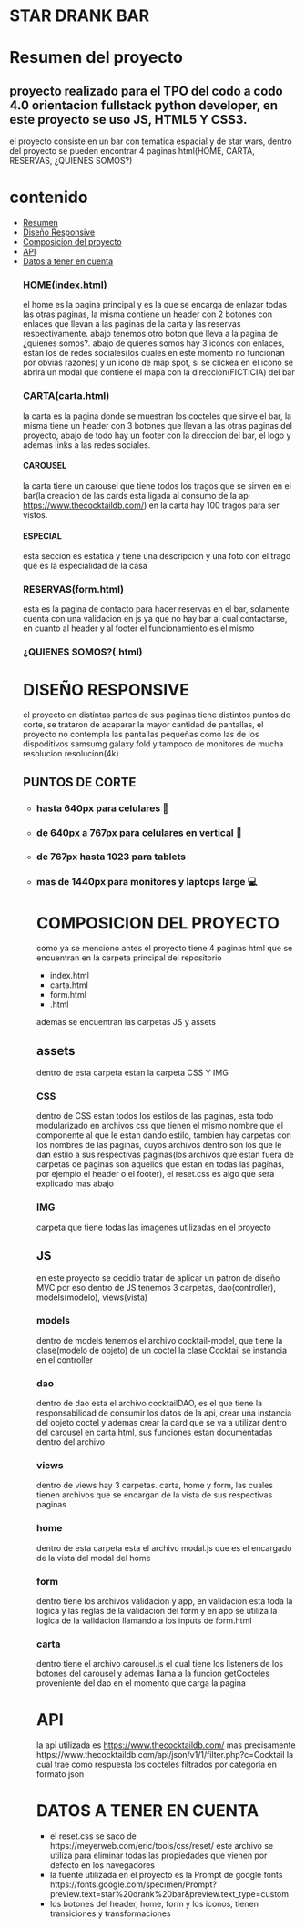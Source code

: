 # STAR DRANK BAR

# Resumen del proyecto

## proyecto realizado para el TPO del codo a codo 4.0 orientacion fullstack python developer, en este proyecto se uso JS, HTML5 Y CSS3.

<p> el proyecto consiste en un bar con tematica espacial y de star wars, dentro del proyecto se pueden encontrar 4 paginas html(HOME, CARTA, RESERVAS, ¿QUIENES SOMOS?)</p>

# contenido
<ul>
      <li><a href = "#resumen">Resumen<a></li>
      <li><a href = "#diseño">Diseño Responsive<a></li>
      <li><a href = "#composicion">Composicion del proyecto<a></li>
      <li><a href = "#api">API<a></li>
      <li><a href = "#datos">Datos a tener en cuenta<a></li>

###  HOME(index.html)

<p id = "resumen"> el home es la pagina principal y es la que se encarga de enlazar todas las otras paginas, la misma contiene un header con 2 botones con enlaces que llevan a las paginas de la carta y las reservas respectivamente. abajo tenemos otro boton que lleva a la pagina de ¿quienes somos?.
abajo de quienes somos hay 3 iconos con enlaces, estan los de redes sociales(los cuales en este momento no funcionan por obvias razones) y un icono de map spot, si se clickea en el icono se abrira un modal que contiene el mapa con la direccion(FICTICIA) del bar</p>


### CARTA(carta.html)

<p> la carta es la pagina donde se muestran los cocteles que sirve el bar, la misma tiene un header con 3 botones que llevan a las otras paginas del proyecto, abajo de todo hay un footer con la direccion del bar, el logo y ademas links a las redes sociales.</p>

#### CAROUSEL

<p> la carta tiene un carousel que tiene todos los tragos que se sirven en el bar(la creacion de las cards esta ligada al consumo de la api <a href =https://www.thecocktaildb.com/>https://www.thecocktaildb.com/</a>) en la carta hay 100 tragos para ser vistos.</p>

#### ESPECIAL

<p>esta seccion es estatica y tiene una descripcion y una foto con el trago que es la especialidad de la casa<p>
   
 ### RESERVAS(form.html)
  
<p> esta es la pagina de contacto para hacer reservas en el bar, solamente cuenta con una validacion en js ya que no hay bar al cual contactarse, en cuanto al header   y al footer el funcionamiento es el mismo</p>

### ¿QUIENES SOMOS?(.html)

# DISEÑO RESPONSIVE

<p id = "diseño">el proyecto en distintas partes de sus paginas tiene distintos puntos de corte, se trataron de acaparar la mayor cantidad de pantallas, el proyecto no contempla las pantallas pequeñas como las de los dispoditivos samsumg galaxy fold y tampoco de monitores de mucha resolucion resolucion(4k)</p>

## PUNTOS DE CORTE

<ul>
   <li><h3>hasta 640px para celulares &#128241;</h3></li>
   <li><h3>de 640px a 767px para celulares en vertical &#128241;</h3></li>
   <li><h3>de 767px hasta 1023 para tablets</h3></li>
   <li><h3>mas de 1440px para monitores y laptops large 💻</h3></li>
</h3>

# COMPOSICION DEL PROYECTO

<p id = "composicion">como ya se menciono antes el proyecto tiene 4 paginas html que se encuentran en la carpeta principal del repositorio</p>

<ul>
   <li>index.html</li>
   <li>carta.html</li>
   <li>form.html</li>
   <li>.html</li>
</ul>

<p>ademas se encuentran las carpetas JS y assets</p>

## assets

<p>dentro de esta carpeta estan la carpeta CSS Y IMG</p>

### CSS

<p>dentro de CSS estan todos los estilos de las paginas, esta todo modularizado en archivos css que tienen el mismo nombre que el componente al que le estan dando estilo, tambien hay carpetas con los nombres de las paginas, cuyos archivos dentro son los que le dan estilo a sus respectivas paginas(los archivos que estan fuera de carpetas de paginas son aquellos que estan en todas las paginas, por ejemplo el header o el footer), el reset.css es algo que sera explicado mas abajo</p>

### IMG

<p>carpeta que tiene todas las imagenes utilizadas en el proyecto</p>

## JS

<p>en este proyecto se decidio tratar de aplicar un patron de diseño MVC por eso dentro de JS tenemos 3 carpetas, dao(controller), models(modelo), views(vista)</p>

### models

<p>dentro de models tenemos el archivo cocktail-model, que tiene la clase(modelo de objeto) de un coctel la clase Cocktail se instancia en el controller</p>

### dao

<p>dentro de dao esta el archivo cocktailDAO, es el que tiene la responsabilidad de consumir los datos de la api, crear una instancia del objeto coctel y ademas crear la card que se va a utilizar dentro del carousel en carta.html, sus funciones estan documentadas dentro del archivo</p>

### views

<p>dentro de views hay 3 carpetas. carta, home y form, las cuales tienen archivos que se encargan de la vista de sus respectivas paginas<p>
 
   ### home
   <p>dentro de esta carpeta esta el archivo modal.js que es el encargado de la vista del modal del home</p>
   
   ### form
   
   <p> dentro tiene los archivos validacion y app, en validacion esta toda la logica y las reglas de la validacion del form y en app se utiliza la logica de la validacion llamando a los inputs de form.html</p>
   
  ### carta
  
  <p> dentro tiene el archivo carousel.js el cual tiene los listeners de los botones del carousel y ademas llama a la funcion getCocteles proveniente del dao en el momento que carga la pagina</p>
  
  # API
  
 <p id ="api"> la api utilizada es  <a href =https://www.thecocktaildb.com/>https://www.thecocktaildb.com/</a> mas precisamente https://www.thecocktaildb.com/api/json/v1/1/filter.php?c=Cocktail la cual trae como respuesta los cocteles filtrados por categoria en formato json </p>
 
 
 # DATOS A TENER EN CUENTA
 <ul id = "datos">
   <li>el reset.css se saco de https://meyerweb.com/eric/tools/css/reset/ este archivo se utiliza para eliminar todas las propiedades que vienen por defecto en los navegadores</li>
   <li> la fuente utilizada en el proyecto es la Prompt de google fonts https://fonts.google.com/specimen/Prompt?preview.text=star%20drank%20bar&preview.text_type=custom</li>
   <li> los botones del header, home, form y los iconos, tienen transiciones y transformaciones</li>
  
  
 
 
  
 
  
 
